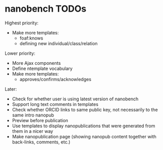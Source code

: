 nanobench TODOs
===============

Highest priority:

- Make more templates:
  - foaf:knows
  - defining new individual/class/relation

Lower priority:

- More Ajax components
- Define ntemplate vocabulary
- Make more templates:
  - approves/confirms/acknowledges

Later:

- Check for whether user is using latest version of nanobench
- Support long text comments in templates
- Check whether ORCID links to same public key, not necessarily to the same intro nanopub
- Preview before publication
- Use templates to display nanopublications that were generated from them in a nicer way
- Make nanopublication page (showing nanopub content together with back-links, comments, etc.)
